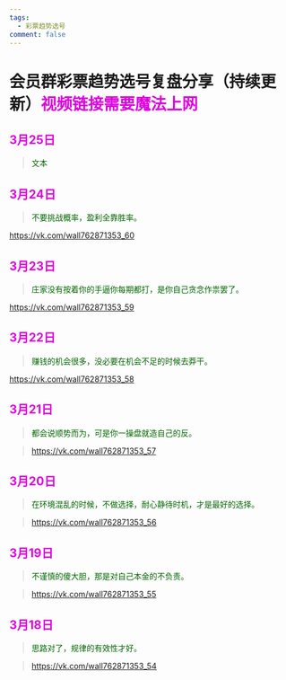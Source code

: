 ```yaml
---
tags:
  - 彩票趋势选号
comment: false
---
```

# 会员群彩票趋势选号复盘分享（持续更新）<font color="#dd00dd">视频链接需要魔法上网</font>


## <font color="#dd00dd">3月25日</font>

><font color="#006600">文本</font>


## <font color="#dd00dd">3月24日</font>

><font color="#006600">不要挑战概率，盈利全靠胜率。</font>

https://vk.com/wall762871353_60
## <font color="#dd00dd">3月23日</font>

><font color="#006600">庄家没有按着你的手逼你每期都打，是你自己贪念作祟罢了。</font>

https://vk.com/wall762871353_59
## <font color="#dd00dd">3月22日</font>

><font color="#006600">赚钱的机会很多，没必要在机会不足的时候去莽干。</font>

https://vk.com/wall762871353_58
## <font color="#dd00dd">3月21日</font>

><font color="#006600">都会说顺势而为，可是你一操盘就造自己的反。</font>

>https://vk.com/wall762871353_57
## <font color="#dd00dd">3月20日</font>

><font color="#006600">在环境混乱的时候，不做选择，耐心静待时机，才是最好的选择。</font>

>https://vk.com/wall762871353_56
## <font color="#dd00dd">3月19日</font>

><font color="#006600">不谨慎的傻大胆，那是对自己本金的不负责。</font>

>https://vk.com/wall762871353_55
##  <font color="#dd00dd">3月18日</font>

><font color="#006600">思路对了，规律的有效性才好。</font>

>https://vk.com/wall762871353_54